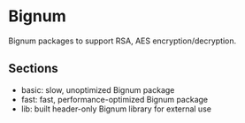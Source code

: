 # Bignum

Bignum packages to support RSA, AES encryption/decryption.

## Sections

- basic: slow, unoptimized Bignum package
- fast: fast, performance-optimized Bignum package
- lib: built header-only Bignum library for external use

